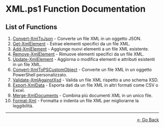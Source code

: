 # XML.ps1 Function Documentation




## List of Functions

1. [Convert-XmlToJson](#Convert-XmlToJson) - Converte un file XML in un oggetto JSON.
2. [Get-XmlElement](#Get-XmlElement) - Estrae elementi specifici da un file XML.
3. [Add-XmlElement](#Add-XmlElement) - Aggiunge nuovi elementi a un file XML esistente.
4. [Remove-XmlElement](#Remove-XmlElement) - Rimuove elementi specifici da un file XML.
5. [Update-XmlElement](#Update-XmlElement) - Aggiorna o modifica elementi e attributi esistenti in un file XML.
6. [Convert-XmlToPSCustomObject](#Convert-XmlToPSCustomObject) - Converte un file XML in un oggetto PowerShell personalizzato.
7. [Validate-XmlAgainstXsd](#Validate-XmlAgainstXsd) - Valida un file XML rispetto a uno schema XSD.
8. [Export-XmlData](#Export-XmlData) - Esporta dati da un file XML in altri formati come CSV o Excel.
9. [Merge-XmlDocuments](#Merge-XmlDocuments) - Combina più documenti XML in un unico file.
10. [Format-Xml](#Format-Xml) - Formatta o indenta un file XML per migliorarne la leggibilità.

---

<p align="right">
  <a href="/docs/README.md">← Go Back</a>
</p>